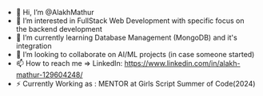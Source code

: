 - 👋 Hi, I’m @AlakhMathur
- 👀 I’m interested in FullStack Web Development with specific focus on the backend development
- 🌱 I’m currently learning Database Management (MongoDB) and it's integration
- 💞️ I’m looking to collaborate on AI/ML projects (in case someone started)
- 📫 How to reach me => LinkedIn: https://www.linkedin.com/in/alakh-mathur-129604248/
- ⚡ Currently Working as : MENTOR at Girls Script Summer of Code(2024)

<!---
AlakhMathur/AlakhMathur is a ✨ special ✨ repository because its `README.md` (this file) appears on your GitHub profile.
You can click the Preview link to take a look at your changes.
--->
